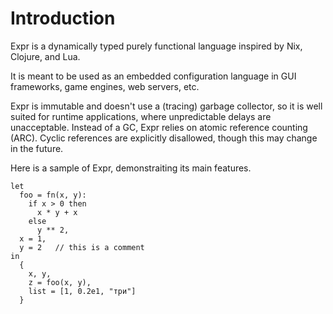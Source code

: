 # Introduction

Expr is a dynamically typed purely functional language inspired by Nix, Clojure,
and Lua.

It is meant to be used as an embedded configuration language in GUI frameworks,
game engines, web servers, etc.

Expr is immutable and doesn't use a (tracing) garbage collector, so it is well
suited for runtime applications, where unpredictable delays are unacceptable.
Instead of a GC, Expr relies on atomic reference counting (ARC). Cyclic
references are explicitly disallowed, though this may change in the future.

Here is a sample of Expr, demonstraiting its main features.

    let
      foo = fn(x, y):
        if x > 0 then
          x * y + x
        else
          y ** 2,
      x = 1,
      y = 2   // this is a comment
    in
      {
        x, y,
        z = foo(x, y),
        list = [1, 0.2e1, "три"]
      }
